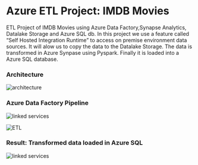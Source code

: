 # Azure ETL Project: IMDB Movies

ETL Project of IMDB Movies using Azure Data Factory,Synapse Analytics, Datalake Storage and Azure SQL db.
In this project we use a feature called “Self Hosted Integration Runtime” to access on premise environment data sources.
It will alow us to copy the data to the Datalake Storage.
The data is transformed in Azure Synpase using Pyspark. Finally it is loaded into a Azure SQL database.


### Architecture 

![architecture](https://drive.google.com/uc?id=1rG4AkjeGjXMjNHFDmMyMFyletJ33ZoiN)

### Azure Data Factory Pipeline

![linked services](https://drive.google.com/uc?id=1zJKSMLm9XxvFmH7TbXNzgRmggPYTG9Br)

![ETL](https://drive.google.com/uc?id=1vBauQqB060s_4CrU14kpCDzidDWWXcic)

### Result: Transformed data loaded in Azure SQL

![linked services](https://drive.google.com/uc?id=1RCXWlDVLwLMgWVdBcovCUUzBtNfhaLZl)
